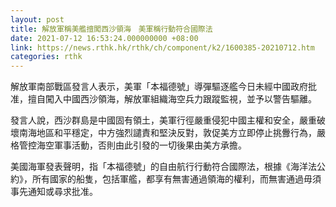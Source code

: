 ```yaml
---
layout: post
title: 解放軍稱美艦擅闖西沙領海　美軍稱行動符合國際法
date: 2021-07-12 16:53:24.000000000 +08:00
link: https://news.rthk.hk/rthk/ch/component/k2/1600385-20210712.htm
categories: rthk
---
```


解放軍南部戰區發言人表示，美軍「本福德號」導彈驅逐艦今日未經中國政府批准，擅自闖入中國西沙領海，解放軍組織海空兵力跟蹤監視，並予以警告驅離。

發言人說，西沙群島是中國固有領土，美軍行徑嚴重侵犯中國主權和安全，嚴重破壞南海地區和平穩定，中方強烈譴責和堅決反對，敦促美方立即停止挑釁行為，嚴格管控海空軍事活動，否則由此引發的一切後果由美方承擔。

美國海軍發表聲明，指「本福德號」的自由航行行動符合國際法，根據《海洋法公約》，所有國家的船隻，包括軍艦，都享有無害通過領海的權利，而無害通過毋須事先通知或尋求批准。
